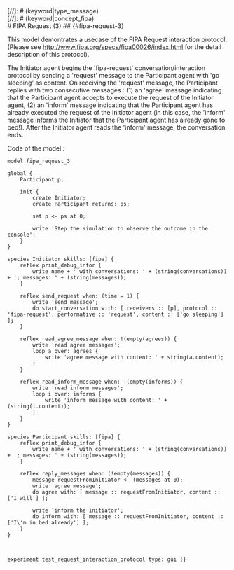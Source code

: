 [//]: # (keyword|skill_fipa)
<div class='gama-keyword-style' id ='114_0_1155_skill-fipa'></div>
[//]: # (keyword|type_message)
<div class='gama-keyword-style' id ='114_1_1557_type-message'></div>
[//]: # (keyword|concept_fipa)
<div class='gama-keyword-style' id ='114_2_43_concept-fipa'></div>
# FIPA Request (3) ## {#fipa-request-3}


This model demontrates a usecase of the FIPA Request interaction protocol. (Please see http://www.fipa.org/specs/fipa00026/index.html for the detail description of this protocol).

The Initiator agent begins the 'fipa-request' conversation/interaction protocol by sending a 'request'  message to the Participant agent with 'go sleeping' as content.
On receiving the 'request' message, the Participant replies with two consecutive messages :
(1) an 'agree' message indicating that the Participant agent accepts to execute the request of the Initiator agent,
(2) an 'inform' message indicating that the Participant agent has already executed the request of the Initiator agent (in this case, the 'inform' message informs the Initiator that the Participant agent has already gone to bed!).
After the Initiator agent reads the 'inform' message, the conversation ends.


Code of the model : 

```
model fipa_request_3

global {
	Participant p;
	
	init {
		create Initiator;
		create Participant returns: ps;
		
		set p <- ps at 0;
		
		write 'Step the simulation to observe the outcome in the console';
	}
}

species Initiator skills: [fipa] {
	reflex print_debug_infor {
		write name + ' with conversations: ' + (string(conversations)) + '; messages: ' + (string(messages));
	}
	
	reflex send_request when: (time = 1) {
		write 'send message';
		do start_conversation with: [ receivers :: [p], protocol :: 'fipa-request', performative :: 'request', content :: ['go sleeping'] ];
	}

	reflex read_agree_message when: !(empty(agrees)) {
		write 'read agree messages';
		loop a over: agrees {
			write 'agree message with content: ' + string(a.content);
		}
	}
	
	reflex read_inform_message when: !(empty(informs)) {
		write 'read inform messages';
		loop i over: informs {
			write 'inform message with content: ' + (string(i.content));
		}
	}
}

species Participant skills: [fipa] {
	reflex print_debug_infor {
		write name + ' with conversations: ' + (string(conversations)) + '; messages: ' + (string(messages));
	}

	reflex reply_messages when: (!empty(messages)) {
		message requestFromInitiator <- (messages at 0);
		write 'agree message';
		do agree with: [ message :: requestFromInitiator, content :: ['I will'] ];
		
		write 'inform the initiator';
		do inform with: [ message :: requestFromInitiator, content :: ['I\'m in bed already'] ];
	}
}



experiment test_request_interaction_protocol type: gui {}
```